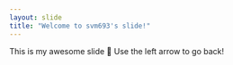 ```yaml
---
layout: slide
title: "Welcome to svm693's slide!"
---
```

This is my awesome slide :tada:
Use the left arrow to go back!
